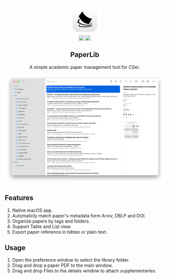 <div align="center">
<img src="./assets/icon.png" height="95" />
<br />
<img src="https://img.shields.io/github/license/GeoffreyChen777/paperlib" />
<img src="https://img.shields.io/github/stars/GeoffreyChen777/paperlib" />
<h2>PaperLib</h2>
A simple academic paper management tool for CSer.
<br />
</div>


![](./assets/macOS_ui.png)

## Features
1. Native macOS app.
2. Automaticly match paper's metadata form Arxiv, DBLP and DOI.
3. Organize papers by tags and folders.
4. Support Table and List view.
5. Export paper reference in bibtex or plain text.

## Usage
1. Open the preference window to select the library folder.
1. Drag and drop a paper PDF to the main window.
2. Drag and drop Files to the details window to attach supplementaries.
